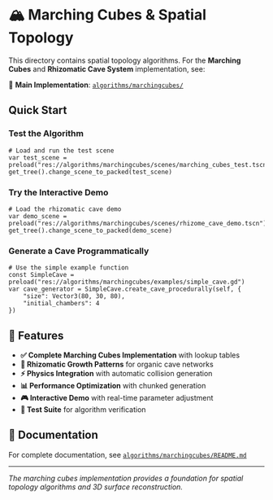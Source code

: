 # 🏔️ Marching Cubes & Spatial Topology

This directory contains spatial topology algorithms. For the **Marching Cubes** and **Rhizomatic Cave System** implementation, see:

📁 **Main Implementation**: [`algorithms/marchingcubes/`](../marchingcubes/)

## Quick Start

### Test the Algorithm
```gdscript
# Load and run the test scene
var test_scene = preload("res://algorithms/marchingcubes/scenes/marching_cubes_test.tscn")
get_tree().change_scene_to_packed(test_scene)
```

### Try the Interactive Demo
```gdscript
# Load the rhizomatic cave demo
var demo_scene = preload("res://algorithms/marchingcubes/scenes/rhizome_cave_demo.tscn")
get_tree().change_scene_to_packed(demo_scene)
```

### Generate a Cave Programmatically
```gdscript
# Use the simple example function
const SimpleCave = preload("res://algorithms/marchingcubes/examples/simple_cave.gd")
var cave_generator = SimpleCave.create_cave_procedurally(self, {
	"size": Vector3(80, 30, 80),
	"initial_chambers": 4
})
```

## 🎯 Features

- **✅ Complete Marching Cubes Implementation** with lookup tables
- **🌿 Rhizomatic Growth Patterns** for organic cave networks  
- **⚡ Physics Integration** with automatic collision generation
- **📊 Performance Optimization** with chunked generation
- **🎮 Interactive Demo** with real-time parameter adjustment
- **🧪 Test Suite** for algorithm verification

## 📖 Documentation

For complete documentation, see [`algorithms/marchingcubes/README.md`](../marchingcubes/README.md)

---

*The marching cubes implementation provides a foundation for spatial topology algorithms and 3D surface reconstruction.* 

